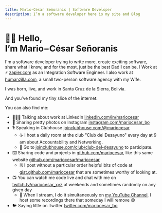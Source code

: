 ```yaml
---
title: Mario−César Señoranis | Software Developer
description: I’m a software developer here is my site and Blog
---
```


# 👋🏼 Hello,<br>I’m Mario−César Señoranis

I'm a software developer trying to write more, create exciting software, share what I know, and for the most, just be the best Dad I can be. I Work at ⚡️ [zapier.com](https://zapier.com/) as an Integration Software Engineer. I also work at [humanzilla.com](https://humanzilla.com), a small two-person software agency with my Wife.

I was born, live, and work in Santa Cruz de la Sierra, Bolivia.

And you've found my tiny slice of the internet.

You can also find me:

- 🧑🏽‍💻 Talking about work at LinkedIn [linkedin.com/in/mariocesar](https://linkedin.com/in/mariocesar/)
- 📸 Sharing pretty photos on Instagram [instagram.com/mariocesar_bo](https://instagram.com/mariocesar_bo/)
- 🎙 Speaking in Clubhouse [joinclubhouse.com/@mariocesar](https://joinclubhouse.com/@mariocesar)
  - ☕️ I host a daily room at the club "Club del Desayuno" every day at 9 am about Accountability and Networking.
  - 🎉 Go to [joinclubhouse.com/club/club-del-desayuno](https://joinclubhouse.com/club/club-del-desayuno) to participate.
- ⌨️ Sharing code and projects in [github.com/mariocesar](https://github.com/mariocesar), like this same website [github.com/mariocesar/mariocesar](https://github.com/mariocesar/mariocesar)
  - 🗒 I post without a particular order helpful bits of code at [gist.github.com/mariocesar](https://gist.github.com/mariocesar) that are sometimes worthy of looking at.
- 📺 You can watch me code live and chat with me on [twitch.tv/mariocesar_xyz](https://www.twitch.tv/mariocesar_xyz) at weekends and sometimes randomly on any given day
  - 📼 When I stream, I do it simultaneously on [my YouTube Channel](https://www.youtube.com/channel/UCW7WUg3fWY4QHQTNsSEdNFQ), I host some recordings there that someday I will remove 😅
- 🐦 Saying little on Twitter [twitter.com/mariocesar_bo](https://twitter.com/mariocesar_bo)
